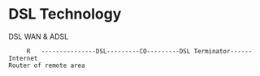 # DSL Technology
DSL WAN &amp; ADSL






         R   ---------------DSL---------CO---------DSL Terminator------Internet
    Router of remote area
